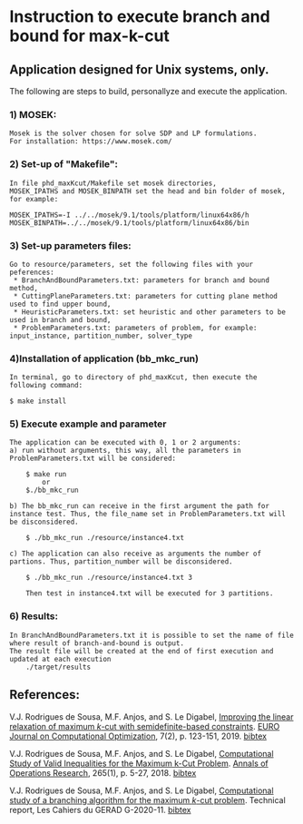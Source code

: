 # Instruction to execute branch and bound for max-k-cut

## Application designed for Unix systems, only.

The following are steps to build, personallyze and execute the application.
### 1) MOSEK:
    Mosek is the solver chosen for solve SDP and LP formulations.  
    For installation: https://www.mosek.com/

### 2) Set-up of "Makefile":
    In file phd_maxKcut/Makefile set mosek directories,
    MOSEK_IPATHS and MOSEK_BINPATH set the head and bin folder of mosek, for example:
    
    MOSEK_IPATHS=-I ../../mosek/9.1/tools/platform/linux64x86/h
    MOSEK_BINPATH=../../mosek/9.1/tools/platform/linux64x86/bin

### 3) Set-up parameters files:
    Go to resource/parameters, set the following files with your peferences:
     * BranchAndBoundParameters.txt: parameters for branch and bound method,
     * CuttingPlaneParameters.txt: parameters for cutting plane method used to find upper bound,
     * HeuristicParameters.txt: set heuristic and other parameters to be used in branch and bound,
     * ProblemParameters.txt: parameters of problem, for example: input_instance, partition_number, solver_type 

### 4)Installation of application (bb_mkc_run)
    In terminal, go to directory of phd_maxKcut, then execute the following command:
    
    $ make install 

### 5) Execute example and parameter
    The application can be executed with 0, 1 or 2 arguments:
    a) run without arguments, this way, all the parameters in ProblemParameters.txt will be considered:

        $ make run
            or 
        $./bb_mkc_run

    b) The bb_mkc_run can receive in the first argument the path for instance test. Thus, the file_name set in ProblemParameters.txt will be disconsidered.

        $ ./bb_mkc_run ./resource/instance4.txt 
    
    c) The application can also receive as arguments the number of partions. Thus, partition_number will be disconsidered.

        $ ./bb_mkc_run ./resource/instance4.txt 3

        Then test in instance4.txt will be executed for 3 partitions. 

### 6) Results:
    In BranchAndBoundParameters.txt it is possible to set the name of file where result of branch-and-bound is output. 
    The result file will be created at the end of first execution and updated at each execution
        ./target/results
        

## References:

V.J. Rodrigues de Sousa, M.F. Anjos, and S. Le Digabel,
[Improving the linear relaxation of maximum $k$-cut with semidefinite-based constraints](http://dx.doi.org/10.1007/s13675-019-00110-y).
[EURO Journal on Computational Optimization](https://www.scimagojr.com/journalsearch.php?q=21100827466&tip=sid&clean=0), 7(2), p. 123-151, 2019.
[bibtex](https://www.gerad.ca/Sebastien.Le.Digabel/Publications/bibtex/dSAnLed2018.bib)

V.J. Rodrigues de Sousa, M.F. Anjos, and S. Le Digabel,
[Computational Study of Valid Inequalities for the Maximum k-Cut Problem](http://dx.doi.org/10.1007/s10479-017-2448-9).
[Annals of Operations Research](http://www.scimagojr.com/journalsearch.php?q=23090&tip=sid&clean=0), 265(1), p. 5-27, 2018.
[bibtex](https://www.gerad.ca/Sebastien.Le.Digabel/Publications/bibtex/dSAnLed2016.bib)

V.J. Rodrigues de Sousa, M.F. Anjos, and S. Le Digabel,
[Computational study of a branching algorithm for the maximum $k$-cut problem](http://www.optimization-online.org/DB_HTML/2020/02/7629.html).
Technical report, Les Cahiers du GERAD G-2020-11.
[bibtex](https://www.gerad.ca/Sebastien.Le.Digabel/Publications/bibtex/dSAnLed2020.bib)
